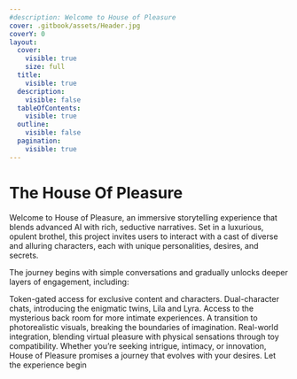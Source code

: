 ```yaml
---
#description: Welcome to House of Pleasure
cover: .gitbook/assets/Header.jpg
coverY: 0
layout:
  cover:
    visible: true
    size: full
  title:
    visible: true
  description:
    visible: false
  tableOfContents:
    visible: true
  outline:
    visible: false
  pagination:
    visible: true
---
```


# The House Of Pleasure
Welcome to House of Pleasure, an immersive storytelling experience that blends advanced AI with rich, seductive narratives. Set in a luxurious, opulent brothel, this project invites users to interact with a cast of diverse and alluring characters, each with unique personalities, desires, and secrets.

The journey begins with simple conversations and gradually unlocks deeper layers of engagement, including:

Token-gated access for exclusive content and characters.
Dual-character chats, introducing the enigmatic twins, Lila and Lyra.
Access to the mysterious back room for more intimate experiences.
A transition to photorealistic visuals, breaking the boundaries of imagination.
Real-world integration, blending virtual pleasure with physical sensations through toy compatibility.
Whether you’re seeking intrigue, intimacy, or innovation, House of Pleasure promises a journey that evolves with your desires. Let the experience begin
